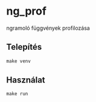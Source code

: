 # ng_prof

ngramoló függvények profilozása

## Telepítés

```txt
make venv
```

## Használat

```txt
make run
```
